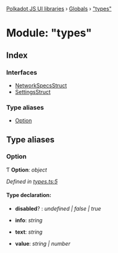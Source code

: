 [Polkadot JS UI libraries](../README.md) › [Globals](../globals.md) › ["types"](_types_.md)

# Module: "types"

## Index

### Interfaces

* [NetworkSpecsStruct](../interfaces/_types_.networkspecsstruct.md)
* [SettingsStruct](../interfaces/_types_.settingsstruct.md)

### Type aliases

* [Option](_types_.md#option)

## Type aliases

###  Option

Ƭ **Option**: *object*

*Defined in [types.ts:5](https://github.com/polkadot-js/ui/blob/6e60311b/packages/ui-settings/src/types.ts#L5)*

#### Type declaration:

* **disabled**? : *undefined | false | true*

* **info**: *string*

* **text**: *string*

* **value**: *string | number*
